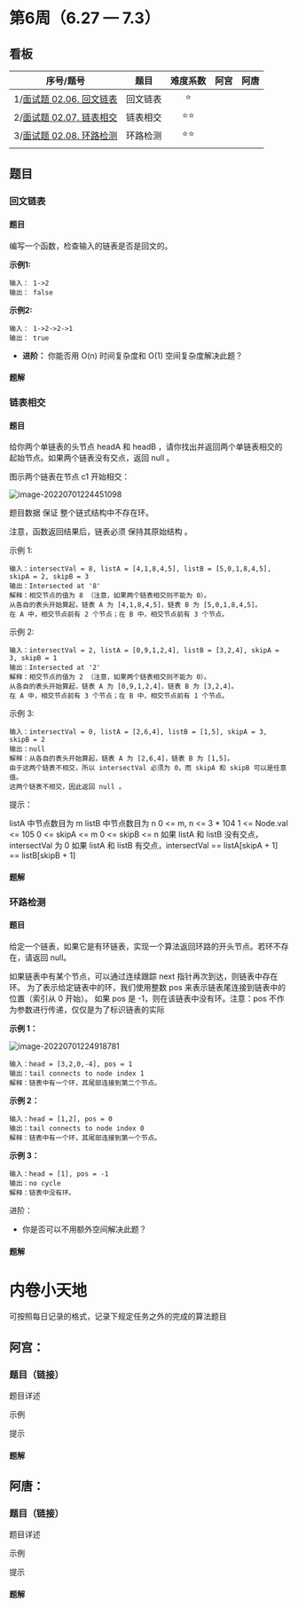 # 第6周（6.27 — 7.3）

## 看板

|                          序号/题号                           |   题目   |   难度系数   | 阿宫 | 阿唐 |
| :----------------------------------------------------------: | :------: | :----------: | :--: | :--: |
| 1/[面试题 02.06. 回文链表](https://leetcode.cn/problems/palindrome-linked-list-lcci/) | 回文链表 |    :star:    |      |      |
| 2/[面试题 02.07. 链表相交](https://leetcode.cn/problems/intersection-of-two-linked-lists-lcci/) | 链表相交 | :star::star: |      |      |
| 3/[面试题 02.08. 环路检测](https://leetcode.cn/problems/linked-list-cycle-lcci/) | 环路检测 | :star::star: |      |      |
|                                                              |          |              |      |      |

## 题目

### 回文链表

#### 题目

编写一个函数，检查输入的链表是否是回文的。

**示例1:**

```
输入： 1->2
输出： false 
```

**示例2:**

```
输入： 1->2->2->1
输出： true 
```

- **进阶：**
  你能否用 O(n) 时间复杂度和 O(1) 空间复杂度解决此题？



#### 题解



### 链表相交

#### 题目

给你两个单链表的头节点 headA 和 headB ，请你找出并返回两个单链表相交的起始节点。如果两个链表没有交点，返回 null 。

图示两个链表在节点 c1 开始相交：

![image-20220701224451098](C:\Users\Tangshanjie\AppData\Roaming\Typora\typora-user-images\image-20220701224451098.png)

题目数据 保证 整个链式结构中不存在环。

注意，函数返回结果后，链表必须 保持其原始结构 。

示例 1:

```
输入：intersectVal = 8, listA = [4,1,8,4,5], listB = [5,0,1,8,4,5], skipA = 2, skipB = 3
输出：Intersected at '8'
解释：相交节点的值为 8 （注意，如果两个链表相交则不能为 0）。
从各自的表头开始算起，链表 A 为 [4,1,8,4,5]，链表 B 为 [5,0,1,8,4,5]。
在 A 中，相交节点前有 2 个节点；在 B 中，相交节点前有 3 个节点。
```

示例 2:

```
输入：intersectVal = 2, listA = [0,9,1,2,4], listB = [3,2,4], skipA = 3, skipB = 1
输出：Intersected at '2'
解释：相交节点的值为 2 （注意，如果两个链表相交则不能为 0）。
从各自的表头开始算起，链表 A 为 [0,9,1,2,4]，链表 B 为 [3,2,4]。
在 A 中，相交节点前有 3 个节点；在 B 中，相交节点前有 1 个节点。
```

示例 3:

```
输入：intersectVal = 0, listA = [2,6,4], listB = [1,5], skipA = 3, skipB = 2
输出：null
解释：从各自的表头开始算起，链表 A 为 [2,6,4]，链表 B 为 [1,5]。
由于这两个链表不相交，所以 intersectVal 必须为 0，而 skipA 和 skipB 可以是任意值。
这两个链表不相交，因此返回 null 。
```

提示：

listA 中节点数目为 m
listB 中节点数目为 n
0 <= m, n <= 3 * 104
1 <= Node.val <= 105
0 <= skipA <= m
0 <= skipB <= n
如果 listA 和 listB 没有交点，intersectVal 为 0
如果 listA 和 listB 有交点，intersectVal == listA[skipA + 1] == listB[skipB + 1]

#### 题解





### 环路检测

#### 题目

给定一个链表，如果它是有环链表，实现一个算法返回环路的开头节点。若环不存在，请返回 null。

如果链表中有某个节点，可以通过连续跟踪 next 指针再次到达，则链表中存在环。 为了表示给定链表中的环，我们使用整数 pos 来表示链表尾连接到链表中的位置（索引从 0 开始）。 如果 pos 是 -1，则在该链表中没有环。注意：pos 不作为参数进行传递，仅仅是为了标识链表的实际

**示例 1：**

![image-20220701224918781](C:\Users\Tangshanjie\AppData\Roaming\Typora\typora-user-images\image-20220701224918781.png)

```
输入：head = [3,2,0,-4], pos = 1
输出：tail connects to node index 1
解释：链表中有一个环，其尾部连接到第二个节点。
```

**示例 2：**

```
输入：head = [1,2], pos = 0
输出：tail connects to node index 0
解释：链表中有一个环，其尾部连接到第一个节点。
```

**示例 3：**

```
输入：head = [1], pos = -1
输出：no cycle
解释：链表中没有环。
```


进阶：

- 你是否可以不用额外空间解决此题？

#### 题解

#### 





# 内卷小天地

可按照每日记录的格式，记录下规定任务之外的完成的算法题目

## 阿宫：

### 题目（链接）

题目详述

示例

提示

#### 题解

## 阿唐：

### 题目（链接）

题目详述

示例

提示

#### 题解